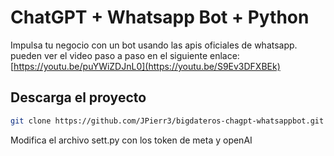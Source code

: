 
# ChatGPT + Whatsapp Bot + Python

Impulsa tu negocio con un bot usando las apis oficiales de whatsapp.
pueden ver el video paso a paso en el siguiente enlace: [https://youtu.be/puYWiZDJnL0](https://youtu.be/S9Ev3DFXBEk)

## Descarga el proyecto

```bash
git clone https://github.com/JPierr3/bigdateros-chagpt-whatsappbot.git
```
    
Modifica el archivo sett.py con los token de meta y openAI
